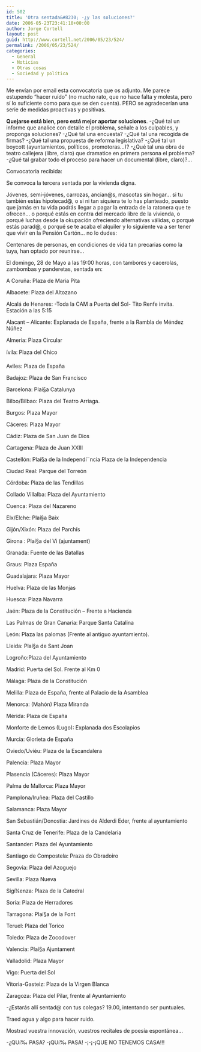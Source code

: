 ```yaml
---
id: 502
title: 'Otra sentada&#8230; -¿y las soluciones?'
date: 2006-05-23T23:41:10+00:00
author: Jorge Cortell
layout: post
guid: http://www.cortell.net/2006/05/23/524/
permalink: /2006/05/23/524/
categories:
  - General
  - Noticias
  - Otras cosas
  - Sociedad y polí­tica
---
```

Me enví­an por email esta convocatoria que os adjunto. Me parece estupendo &#8220;hacer ruí­do&#8221; (no mucho rato, que no hace falta y molesta, pero sí­ lo suficiente como para que se den cuenta). PERO se agradecerí­an una serie de medidas proactivas y positivas.

**Quejarse está bien, pero está mejor aportar soluciones**. -¿Qué tal un informe que analice con detalle el problema, señale a los culpables, y proponga soluciones? -¿Qué tal una encuesta? -¿Qué tal una recogida de firmas? -¿Qué tal una propuesta de reforma legislativa? -¿Qué tal un boycott (ayuntamientos, polí­ticos, promotoras&#8230;)? -¿Qué tal una obra de teatro callejera (libre, claro) que dramatice en primera persona el problema? -¿Qué tal grabar todo el proceso para hacer un documental (libre, claro)?&#8230;

Convocatoria recibida:

Se convoca la tercera sentada por la vivienda digna.

Jóvenes, semi-jóvenes, carrozas, ancian@s, mascotas sin hogar&#8230; si tu también estás hipotecad@, o si ni tan siquiera te lo has planteado, puesto que jamás en tu vida podrás llegar a pagar la entrada de la ratonera que te ofrecen&#8230; o porqué estás en contra del mercado libre de la vivienda, o porqué luchas desde la okupación ofreciendo alternativas válidas, o porqué estás parad@, o porqué se te acaba el alquiler y lo siguiente va a ser tener que vivir en la Pensión Cartón&#8230; no lo dudes:

Centenares de personas, en condiciones de vida tan precarias como la tuya, han optado por reunirse&#8230;

El domingo, 28 de Mayo a las 19:00 horas, con tambores y cacerolas, zambombas y panderetas, sentada en:
  
A Coruña: Plaza de Maria Pita
  
Albacete: Plaza del Altozano
  
Alcalá de Henares: -Toda la CAM a Puerta del Sol- Tito Renfe invita. Estación a las 5:15
  
Alacant &#8211; Alicante: Explanada de España, frente a la Rambla de Méndez Núñez
  
Almeria: Plaza Circular
  
ívila: Plaza del Chico
  
Aviles: Plaza de España
  
Badajoz: Plaza de San Francisco
  
Barcelona: Plaí§a Catalunya
  
Bilbo/Bilbao: Plaza del Teatro Arriaga.
  
Burgos: Plaza Mayor
  
Cáceres: Plaza Mayor
  
Cádiz: Plaza de San Juan de Dios
  
Cartagena: Plaza de Juan XXIII
  
Castellón: Plaí§a de la Independí¨ncia Plaza de la Independencia
  
Ciudad Real: Parque del Torreón
  
Córdoba: Plaza de las Tendillas
  
Collado Villalba: Plaza del Ayuntamiento
  
Cuenca: Plaza del Nazareno
  
Elx/Elche: Plaí§a Baix
  
Gijón/Xixón: Plaza del Parchí­s
  
Girona : Plaí§a del Vi (ajuntament)
  
Granada: Fuente de las Batallas
  
Graus: Plaza España
  
Guadalajara: Plaza Mayor
  
Huelva: Plaza de las Monjas
  
Huesca: Plaza Navarra
  
Jaén: Plaza de la Constitución &#8211; Frente a Hacienda
  
Las Palmas de Gran Canaria: Parque Santa Catalina
  
León: Plaza las palomas (Frente al antiguo ayuntamiento).
  
Lleida: Plaí§a de Sant Joan
  
Logroño:Plaza del Ayuntamiento
  
Madrid: Puerta del Sol. Frente al Km 0
  
Málaga: Plaza de la Constitución
  
Melilla: Plaza de España, frente al Palacio de la Asamblea
  
Menorca: (Mahón) Plaza Miranda
  
Mérida: Plaza de España
  
Monforte de Lemos (Lugo): Explanada dos Escolapios
  
Murcia: Glorieta de España
  
Oviedo/Uviéu: Plaza de la Escandalera
  
Palencia: Plaza Mayor
  
Plasencia (Cáceres): Plaza Mayor
  
Palma de Mallorca: Plaza Mayor
  
Pamplona/Iruñea: Plaza del Castillo
  
Salamanca: Plaza Mayor
  
San Sebastián/Donostia: Jardines de Alderdi Eder, frente al ayuntamiento
  
Santa Cruz de Tenerife: Plaza de la Candelaria
  
Santander: Plaza del Ayuntamiento
  
Santiago de Compostela: Praza do Obradoiro
  
Segovia: Plaza del Azoguejo
  
Sevilla: Plaza Nueva
  
Sigí¼enza: Plaza de la Catedral
  
Soria: Plaza de Herradores
  
Tarragona: Plaí§a de la Font
  
Teruel: Plaza del Torico
  
Toledo: Plaza de Zocodover
  
Valencia: Plaí§a Ajuntament
  
Valladolid: Plaza Mayor
  
Vigo: Puerta del Sol
  
Vitoria-Gasteiz: Plaza de la Virgen Blanca
  
Zaragoza: Plaza del Pilar, frente al Ayuntamiento
  
-¿Estarás allí­ sentad@ con tus colegas? 19.00, intentando ser puntuales.

Traed agua y algo para hacer ruido.

Mostrad vuestra innovación, vuestros recitales de poesí­a espontánea&#8230;

-¿QUí‰ PASA? -¡QUí‰ PASA! -¡-¡-¡QUE NO TENEMOS CASA!!!